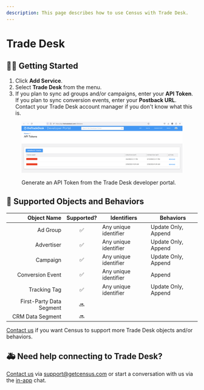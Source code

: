 ```yaml
---
description: This page describes how to use Census with Trade Desk.
---
```


# Trade Desk

## 🏃‍♀️ Getting Started

1. Click **Add Service**.
2. Select **Trade Desk** from the menu.
3. If you plan to sync ad groups and/or campaigns, enter your **API Token**. If you plan to sync conversion events, enter your **Postback URL**. Contact your Trade Desk account manager if you don't know what this is.

<figure><img src="../.gitbook/assets/tradedesk.png" alt=""><figcaption><p>Generate an API Token from the Trade Desk developer portal.</p></figcaption></figure>

## 🔀 Supported Objects and Behaviors

|          **Object Name** | **Supported?** | **Identifiers**       | **Behaviors**       |
| -----------------------: | :------------: | --------------------- | ------------------- |
|                 Ad Group |        ✅       | Any unique identifier | Update Only, Append |
|               Advertiser |        ✅       | Any unique identifier | Update Only, Append |
|                 Campaign |        ✅       | Any unique identifier | Update Only, Append |
|         Conversion Event |        ✅       | Any unique identifier | Append              |
|             Tracking Tag |        ✅       | Any unique identifier | Update Only, Append |
| First-Party Data Segment |       🔜       |                       |                     |
|         CRM Data Segment |       🔜       |                       |                     |

[Contact us](mailto:support@getcensus.com) if you want Census to support more Trade Desk objects and/or behaviors.

## 🚑 Need help connecting to Trade Desk?

[Contact us](mailto:support@getcensus.com) via support@getcensus.com or start a conversation with us via the [in-app](https://app.getcensus.com) chat.
